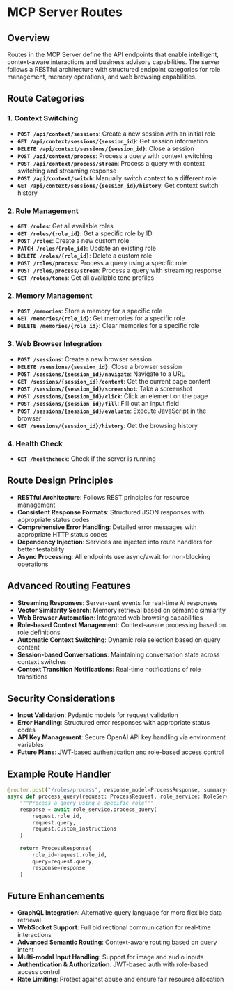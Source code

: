 # MCP Server Routes

## Overview
Routes in the MCP Server define the API endpoints that enable intelligent, context-aware interactions and business advisory capabilities. The server follows a RESTful architecture with structured endpoint categories for role management, memory operations, and web browsing capabilities.

## Route Categories

### 1. Context Switching
- **`POST /api/context/sessions`**: Create a new session with an initial role
- **`GET /api/context/sessions/{session_id}`**: Get session information
- **`DELETE /api/context/sessions/{session_id}`**: Close a session
- **`POST /api/context/process`**: Process a query with context switching
- **`POST /api/context/process/stream`**: Process a query with context switching and streaming response
- **`POST /api/context/switch`**: Manually switch context to a different role
- **`GET /api/context/sessions/{session_id}/history`**: Get context switch history

### 2. Role Management
- **`GET /roles`**: Get all available roles
- **`GET /roles/{role_id}`**: Get a specific role by ID
- **`POST /roles`**: Create a new custom role
- **`PATCH /roles/{role_id}`**: Update an existing role
- **`DELETE /roles/{role_id}`**: Delete a custom role
- **`POST /roles/process`**: Process a query using a specific role
- **`POST /roles/process/stream`**: Process a query with streaming response
- **`GET /roles/tones`**: Get all available tone profiles

### 2. Memory Management
- **`POST /memories`**: Store a memory for a specific role
- **`GET /memories/{role_id}`**: Get memories for a specific role
- **`DELETE /memories/{role_id}`**: Clear memories for a specific role

### 3. Web Browser Integration
- **`POST /sessions`**: Create a new browser session
- **`DELETE /sessions/{session_id}`**: Close a browser session
- **`POST /sessions/{session_id}/navigate`**: Navigate to a URL
- **`GET /sessions/{session_id}/content`**: Get the current page content
- **`POST /sessions/{session_id}/screenshot`**: Take a screenshot
- **`POST /sessions/{session_id}/click`**: Click an element on the page
- **`POST /sessions/{session_id}/fill`**: Fill out an input field
- **`POST /sessions/{session_id}/evaluate`**: Execute JavaScript in the browser
- **`GET /sessions/{session_id}/history`**: Get the browsing history

### 4. Health Check
- **`GET /healthcheck`**: Check if the server is running

## Route Design Principles
- **RESTful Architecture**: Follows REST principles for resource management
- **Consistent Response Formats**: Structured JSON responses with appropriate status codes
- **Comprehensive Error Handling**: Detailed error messages with appropriate HTTP status codes
- **Dependency Injection**: Services are injected into route handlers for better testability
- **Async Processing**: All endpoints use async/await for non-blocking operations

## Advanced Routing Features
- **Streaming Responses**: Server-sent events for real-time AI responses
- **Vector Similarity Search**: Memory retrieval based on semantic similarity
- **Web Browser Automation**: Integrated web browsing capabilities
- **Role-based Context Management**: Context-aware processing based on role definitions
- **Automatic Context Switching**: Dynamic role selection based on query content
- **Session-based Conversations**: Maintaining conversation state across context switches
- **Context Transition Notifications**: Real-time notifications of role transitions

## Security Considerations
- **Input Validation**: Pydantic models for request validation
- **Error Handling**: Structured error responses with appropriate status codes
- **API Key Management**: Secure OpenAI API key handling via environment variables
- **Future Plans**: JWT-based authentication and role-based access control

## Example Route Handler
```python
@router.post("/roles/process", response_model=ProcessResponse, summary="Process a query using a specific role")
async def process_query(request: ProcessRequest, role_service: RoleService = Depends(get_role_service)):
    """Process a query using a specific role"""
    response = await role_service.process_query(
        request.role_id,
        request.query,
        request.custom_instructions
    )
    
    return ProcessResponse(
        role_id=request.role_id,
        query=request.query,
        response=response
    )
```

## Future Enhancements
- **GraphQL Integration**: Alternative query language for more flexible data retrieval
- **WebSocket Support**: Full bidirectional communication for real-time interactions
- **Advanced Semantic Routing**: Context-aware routing based on query intent
- **Multi-modal Input Handling**: Support for image and audio inputs
- **Authentication & Authorization**: JWT-based auth with role-based access control
- **Rate Limiting**: Protect against abuse and ensure fair resource allocation
